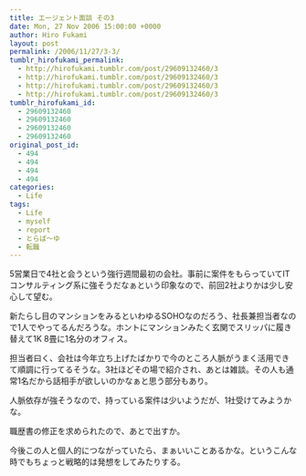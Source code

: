 ```yaml
---
title: エージェント面談 その3
date: Mon, 27 Nov 2006 15:00:00 +0000
author: Hiro Fukami
layout: post
permalink: /2006/11/27/3-3/
tumblr_hirofukami_permalink:
  - http://hirofukami.tumblr.com/post/29609132460/3
  - http://hirofukami.tumblr.com/post/29609132460/3
  - http://hirofukami.tumblr.com/post/29609132460/3
  - http://hirofukami.tumblr.com/post/29609132460/3
tumblr_hirofukami_id:
  - 29609132460
  - 29609132460
  - 29609132460
  - 29609132460
original_post_id:
  - 494
  - 494
  - 494
  - 494
categories:
  - Life
tags:
  - Life
  - myself
  - report
  - とらば～ゆ
  - 転職
---
```

<div class="section">
  <p>
    5営業日で4社と会うという強行週間最初の会社。事前に案件をもらっていてITコンサルティング系に強そうだなぁという印象なので、前回2社よりかは少し安心して望む。
  </p>
  
  <p>
    新たらし目のマンションをみるといわゆるSOHOなのだろう、社長兼担当者なので1人でやってるんだろうな。ホントにマンションみたく玄関でスリッパに履き替えて1K 8畳に1名分のオフィス。
  </p>
  
  <p>
    担当者曰く、会社は今年立ち上げたばかりで今のところ人脈がうまく活用できて順調に行ってるそうな。3社ほどその場で紹介され、あとは雑談。その人も通常1名だから話相手が欲しいのかなぁと思う部分もあり。
  </p>
  
  <p>
    人脈依存が強そうなので、持っている案件は少いようだが、1社受けてみようかな。
  </p>
  
  <p>
    職歴書の修正を求められたので、あとで出すか。
  </p>
  
  <p>
    今後この人と個人的につながっていたら、まぁいいことあるかな。というこんな時でもちょっと戦略的は発想をしてみたりする。
  </p>
</div>